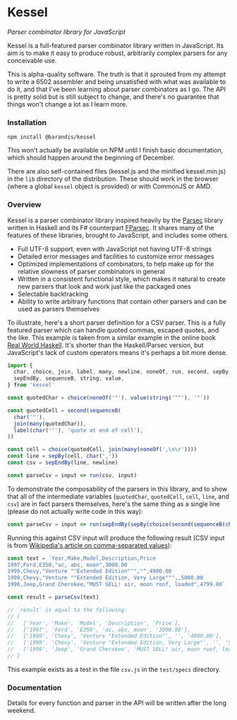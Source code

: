 <!--
 Copyright (c) 2020 Thomas J. Otterson
 
 This software is released under the MIT License.
 https://opensource.org/licenses/MIT
-->

# Kessel
*Parser combinator library for JavaScript*

Kessel is a full-featured parser combinator library written in JavaScript. Its aim is to make it easy to produce robust, arbitrarily complex parsers for any conceivable use.

This is alpha-quality software. The truth is that it sprouted from my attempt to write a 6502 assembler and being unsatisfied with what was available to do it, and that I've been learning about parser combinators as I go. The API is pretty solid but is still subject to change, and there's no guarantee that things won't change a lot as I learn more.

### Installation

```
npm install @barandis/kessel
```

This won't actually be available on NPM until I finish basic documentation, which should happen around the beginning of December.

There are also self-contained files (kessel.js and the minified kessel.min.js) in the `lib` directory of the distribution. These should work in the browser (where a global `kessel` object is provided) or with CommonJS or AMD.

### Overview

Kessel is a parser combinator library inspired heavily by the [Parsec][1] library written in Haskell and its F# counterpart [FParsec][2]. It shares many of the features of these libraries, brought to JavaScript, and includes some others.

* Full UTF-8 support, even with JavaScript not having UTF-8 strings
* Detailed error messages and facilities to customize error messages
* Optimized implementations of combinators, to help make up for the relative slowness of parser combinators in general
* Written in a consistent functional style, which makes it natural to create new parsers that look and work just like the packaged ones
* Selectable backtracking
* Ability to write arbitrary functions that contain other parsers and can be used as parsers themselves

To illustrate, here's a short parser definition for a CSV parser. This is a fully featured parser which can handle quoted commas, escaped quotes, and the like. This example is taken from a similar example in the online book [Real World Haskell][1]. It's shorter than the Haskell/Parsec version, but JavaScript's lack of custom operators means it's perhaps a bit more dense.

```javascript
import { 
  char, choice, join, label, many, newline, noneOf, run, second, sepBy,
  sepEndBy, sequenceB, string, value,
} from 'kessel'

const quotedChar = choice(noneOf('"'), value(string('""'), '"'))

const quotedCell = second(sequenceB(
  char('"'),
  join(many(quotedChar)),
  label(char('"'), 'quote at end of cell'),
))

const cell = choice(quotedCell, join(many(noneOf(',\n\r'))))
const line = sepBy(cell, char(','))
const csv = sepEndBy(line, newline)

const parseCsv = input => run(csv, input)
```

To demonstrate the composability of the parsers in this library, and to show that all of the intermediate variables (`quotedChar`, `quotedCell`, `cell`, `line`, and `csv`) are in fact parsers themselves, here's the same thing as a single line (please do not actually write code in this way):

```javascript
const parseCsv = input => run(sepEndBy(sepBy(choice(second(sequenceB(char('"'), join(many(choice(noneOf('"'), value(string('""'), '"')))), label(char('"'), 'quote at end of cell'))), join(many(noneOf(',\n\r')))), char(',')), newline), input)
```

Running this against CSV input will produce the following result (CSV input is from [Wikipedia's article on comma-separated values][4]):

```javascript
const text = `Year,Make,Model,Description,Price
1997,Ford,E350,"ac, abs, moon",3000.00
1999,Chevy,"Venture ""Extended Edition""","",4900.00
1999,Chevy,"Venture ""Extended Edition, Very Large""",,5000.00
1996,Jeep,Grand Cherokee,"MUST SELL! air, moon roof, loaded",4799.00`

const result = parseCsv(text)

// `result` is equal to the following:
// [
//   ['Year', 'Make', 'Model', 'Description', 'Price'],
//   ['1997', 'Ford', 'E350', 'ac, abs, moon', '3000.00'],
//   ['1999', 'Chevy', 'Venture "Extended Edition"', '', '4900.00'],
//   ['1999', 'Chevy', 'Venture "Extended Edition, Very Large"', '', '5000.00'], 
//   ['1996', 'Jeep', 'Grand Cherokee', 'MUST SELL! air, moon roof, loaded', '4799.00']
// ]
```

This example exists as a test in the file `csv.js` in the `test/specs` directory.

### Documentation

Details for every function and parser in the API will be written after the long weekend.

[1]: https://hackage.haskell.org/package/parsec
[2]: https://www.quanttec.com/fparsec/
[3]: http://book.realworldhaskell.org/read/using-parsec.html
[4]: https://en.wikipedia.org/wiki/Comma-separated_values#Example

